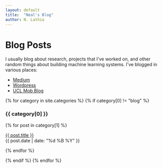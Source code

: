 ```yaml
---
layout: default
title:  "Neal's Blog"
author: N. Lathia
---
```


# Blog Posts

I usually blog about research, projects that I've worked on, and other random things about building machine learning systems. I've blogged in various places:
<ul>
	<li><a href="https://medium.com/@neal_lathia">Medium</a></li>
	<li><a href="https://urbanmining.wordpress.com/">Wordpress</a></li>
	<li><a href="http://mobblog.cs.ucl.ac.uk/">UCL Mob Blog</a></li>
</ul>

{% for category in site.categories %}
  {% if category[0] != "blog" %}
  <h3>{{ category[0] }}</h3>
  <p>
    {% for post in category[1] %}
      <p><a href="{{ post.url }}">{{ post.title }}</a>
      <br>{{ post.date | date: "%d %B %Y" }}
      </p>
    {% endfor %}
  </p>
  {% endif %}
{% endfor %}
